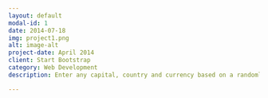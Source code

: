 ```yaml
---
layout: default
modal-id: 1
date: 2014-07-18
img: project1.png
alt: image-alt
project-date: April 2014
client: Start Bootstrap
category: Web Development
description: Enter any capital, country and currency based on a randomly generated letter in 30 seconds. Tech: JavaScript, jQuery, Animate.css URL:  <a href="https://capitalcountrycurrency.herokuapp.com">Play</a>

---
```

